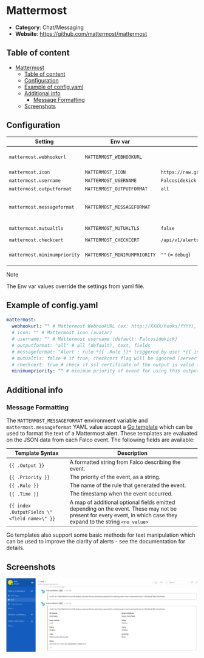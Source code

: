 # Mattermost


- **Category**: Chat/Messaging
- **Website**: https://github.com/mattermost/mattermost

## Table of content

- [Mattermost](#mattermost)
  - [Table of content](#table-of-content)
  - [Configuration](#configuration)
  - [Example of config.yaml](#example-of-configyaml)
  - [Additional info](#additional-info)
    - [Message Formatting](#message-formatting)
  - [Screenshots](#screenshots)

## Configuration


| Setting                      | Env var                      | Default value                                                                                       | Description                                                                                                                                                                                                                                                                    |
| ---------------------------- | ---------------------------- | --------------------------------------------------------------------------------------------------- | ------------------------------------------------------------------------------------------------------------------------------------------------------------------------------------------------------------------------------------------------------------------------------ |
| `mattermost.webhookurl`      | `MATTERMOST_WEBHOOKURL`      |                                                                                                     | Mattermost WebhookURL (ex: https://hooks.mattermost.com/services/XXXX/YYYY/ZZZZ), if not empty, Mattermost output is **enabled**                                                                                                                                               |
| `mattermost.icon`            | `MATTERMOST_ICON`            | `https://raw.githubusercontent.com/falcosecurity/falcosidekick/master/imgs/falcosidekick_color.png` | Mattermost icon (avatar)                                                                                                                                                                                                                                                       |
| `mattermost.username`        | `MATTERMOST_USERNAME`        | `Falcosidekick`                                                                                     | Mattermost username                                                                                                                                                                                                                                                            |
| `mattermost.outputformat`    | `MATTERMOST_OUTPUTFORMAT`    | `all`                                                                                               | Mattermost message format: `all`, `text`, `field`                                                                                                                                                                                                                              |
| `mattermost.messageformat`   | `MATTERMOST_MESSAGEFORMAT`   |                                                                                                     | A Go template to format Mattermost Text above Attachment, displayed in addition to the output from `MATTERMOST_OUTPUTFORMAT`, see [Message Formatting](#message-formatting) in the README for details. If empty, no Text is displayed before Attachment. |
| `mattermost.mutualtls`       | `MATTERMOST_MUTUALTLS`       | `false`                                                                                             | Authenticate to the output with TLS, if true, checkcert flag will be ignored (server cert will always be checked)                                                                                                                                                              |
| `mattermost.checkcert`       | `MATTERMOST_CHECKCERT`       | `/api/v1/alerts`                                                                                    | Check if ssl certificate of the output is valid                                                                                                                                                                                                                                | `mattermost.minimumpriority` | `MATTERMOST_MINIMUMPRIORITY` | `""` (= `debug`)                                                                                    | Minimum priority of event for using this output, order is `emergency,alert,critical,error,warning,notice,informational,debug or ""`
| `mattermost.minimumpriority` | `MATTERMOST_MINIMUMPRIORITY` | `""` (= `debug`)                                                                                    | Minimum priority of event for using this output, order is `emergency,alert,critical,error,warning,notice,informational,debug or ""`                                                                                                                                            |


> [!NOTE]
The Env var values override the settings from yaml file.

## Example of config.yaml

```yaml
mattermost:
  webhookurl: "" # Mattermost WebhookURL (ex: http://XXXX/hooks/YYYY), if not empty, Mattermost output is enabled
  # icon: "" # Mattermost icon (avatar)
  # username: "" # Mattermost username (default: Falcosidekick)
  # outputformat: "all" # all (default), text, fields
  # messageformat: "Alert : rule *{{ .Rule }}* triggered by user *{{ index .OutputFields \"user.name\" }}*" # a Go template to format Mattermost Text above Attachment, displayed in addition to the output from `MATTERMOST_OUTPUTFORMAT`. If empty, no Text is displayed before Attachment.
  # mutualtls: false # if true, checkcert flag will be ignored (server cert will always be checked)
  # checkcert: true # check if ssl certificate of the output is valid (default: true)
  minimumpriority: "" # minimum priority of event for using this output, order is emergency|alert|critical|error|warning|notice|informational|debug or "" (default)
```

## Additional info

### Message Formatting

The `MATTERMOST_MESSAGEFORMAT` environment variable and `mattermost.messageformat` YAML value accept a [Go template](https://golang.org/pkg/text/template/) which can be used to format the text of a Mattermost alert.
These templates are evaluated on the JSON data from each Falco event. The following fields are available:

| Template Syntax                              | Description                                                                                                                                                        |
| -------------------------------------------- | ------------------------------------------------------------------------------------------------------------------------------------------------------------------ |
| `{{ .Output }}`                              | A formatted string from Falco describing the event.                                                                                                                |
| `{{ .Priority }}`                            | The priority of the event, as a string.                                                                                                                            |
| `{{ .Rule }}`                                | The name of the rule that generated the event.                                                                                                                     |
| `{{ .Time }}`                                | The timestamp when the event occurred.                                                                                                                             |
| `{{ index .OutputFields \"<field name>\" }}` | A map of additional optional fields emitted depending on the event. These may not be present for every event, in which case they expand to the string `<no value>` |

Go templates also support some basic methods for text manipulation which can be used to improve the clarity of alerts - see the documentation for details.

## Screenshots

![mattermost example](images/mattermost.png)
